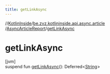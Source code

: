 ```yaml
---
title: getLinkAsync
---
```

//[KotlinInside](../../../index.html)/[be.zvz.kotlininside.api.async.article](../index.html)
/[AsyncArticleReport](index.html)/[getLinkAsync](get-link-async.html)

# getLinkAsync

[jvm]\
suspend fun [getLinkAsync](get-link-async.html)():
Deferred<[String](https://kotlinlang.org/api/latest/jvm/stdlib/kotlin/-string/index.html)>





